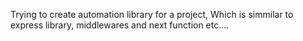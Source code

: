 Trying to create automation library for a project, Which is simmilar to express library, middlewares and next function etc....
